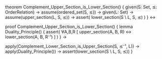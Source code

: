 theorem Complement_Upper_Section_is_Lower_Section() {
  given(S: Set, ⪯: OrderRelation) →
  assume(ordered_set(S, ⪯)) →
  given(L: Set) →
  assume(upper_section(L, S, ⪯)) →
  assert(
    lower_section(S \ L, S, ⪯)
  )
} ↔

proof Complement_Upper_Section_is_Lower_Section() {
  lemma Duality_Principle() {
    assert(
      ∀A,B,R [
        upper_section(A, B, R) ↔ 
        lower_section(A, B, R⁻¹)
      ]
    )
  } →
  
  apply(Complement_Lower_Section_is_Upper_Section(S, ⪯⁻¹, L)) →
  apply(Duality_Principle()) →
  assert(lower_section(S \ L, S, ⪯))
}